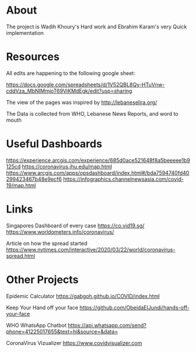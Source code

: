# About
The project is Wadih Khoury's Hard work and Ebrahim Karam's very Quick implementation
# Resources
All edits are happening to the following google sheet:

<https://docs.google.com/spreadsheets/d/1V52QBL8Qy-HTuVnw-cddVza_MbNIMmjoT69ViKMdEgk/edit?usp=sharing>

The view of the pages was inspired by
<http://lebaneselira.org/>

The Data is collected from WHO, Lebanese News Reports, and word to mouth

# Useful Dashboards
https://experience.arcgis.com/experience/685d0ace521648f8a5beeeee1b9125cd
https://coronavirus.jhu.edu/map.html
https://www.arcgis.com/apps/opsdashboard/index.html#/bda7594740fd40299423467b48e9ecf6
https://infographics.channelnewsasia.com/covid-19/map.html

# Links
Singapores Dashboard of every case
https://co.vid19.sg/
https://www.worldometers.info/coronavirus/

Article on how the spread started
https://www.nytimes.com/interactive/2020/03/22/world/coronavirus-spread.html

# Other Projects
Epidemic Calculator
https://gabgoh.github.io/COVID/index.html

Keep Your Hand off your face
https://github.com/ObeidaElJundi/hands-off-your-face

WHO WhatsApp Chatbot
https://api.whatsapp.com/send?phone=41225017655&text=hi&source=&data=

CoronaVirus Vizualizer
https://www.covidvisualizer.com
